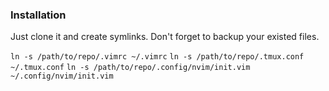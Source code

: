 ### Installation

Just clone it and create symlinks. Don't forget to backup your existed files.

``` ln -s /path/to/repo/.vimrc ~/.vimrc ```
``` ln -s /path/to/repo/.tmux.conf ~/.tmux.conf ```
``` ln -s /path/to/repo/.config/nvim/init.vim ~/.config/nvim/init.vim ```
